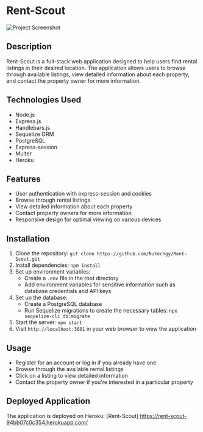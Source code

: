 # Rent-Scout

![Project Screenshot](screenshot.png)

## Description
Rent-Scout is a full-stack web application designed to help users find rental listings in their desired location. The application allows users to browse through available listings, view detailed information about each property, and contact the property owner for more information.

## Technologies Used
- Node.js
- Express.js
- Handlebars.js
- Sequelize ORM
- PostgreSQL
- Express-session
- Multer
- Heroku

## Features
- User authentication with express-session and cookies
- Browse through rental listings
- View detailed information about each property
- Contact property owners for more information
- Responsive design for optimal viewing on various devices

## Installation
1. Clone the repository: `git clone https://github.com/Nutechgy/Rent-Scout.git `
2. Install dependencies: `npm install`
3. Set up environment variables:
   - Create a `.env` file in the root directory
   - Add environment variables for sensitive information such as database credentials and API keys
4. Set up the database:
   - Create a PostgreSQL database
   - Run Sequelize migrations to create the necessary tables: `npx sequelize-cli db:migrate`
5. Start the server: `npm start`
6. Visit `http://localhost:3001` in your web browser to view the application

## Usage
- Register for an account or log in if you already have one
- Browse through the available rental listings
- Click on a listing to view detailed information
- Contact the property owner if you're interested in a particular property

## Deployed Application
The application is deployed on Heroku: [Rent-Scout] https://rent-scout-94bb07c0c354.herokuapp.com/

